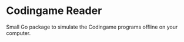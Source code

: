 Codingame Reader
=================

Small Go package to simulate the Codingame programs offline on your computer.
